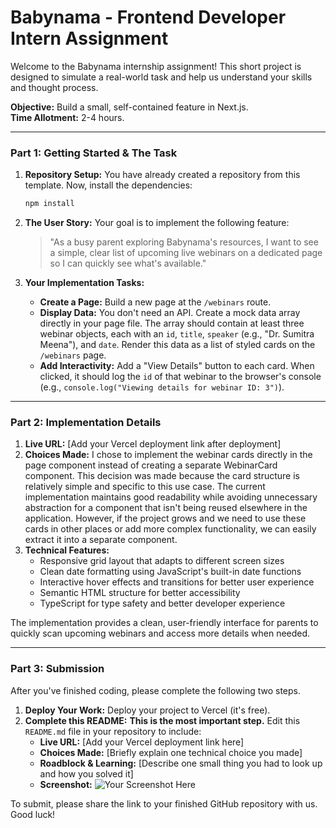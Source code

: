 # Babynama - Frontend Developer Intern Assignment

Welcome to the Babynama internship assignment! This short project is designed to simulate a real-world task and help us understand your skills and thought process.

**Objective:** Build a small, self-contained feature in Next.js.  
**Time Allotment:** 2-4 hours.

---

### **Part 1: Getting Started & The Task**

1.  **Repository Setup:** You have already created a repository from this template. Now, install the dependencies:
    ```bash
    npm install
    ```
2.  **The User Story:** Your goal is to implement the following feature:
    > "As a busy parent exploring Babynama's resources, I want to see a simple, clear list of upcoming live webinars on a dedicated page so I can quickly see what's available."

3.  **Your Implementation Tasks:**
    * **Create a Page:** Build a new page at the `/webinars` route.
    * **Display Data:** You don't need an API. Create a mock data array directly in your page file. The array should contain at least three webinar objects, each with an `id`, `title`, `speaker` (e.g., "Dr. Sumitra Meena"), and `date`. Render this data as a list of styled cards on the `/webinars` page.
    * **Add Interactivity:** Add a "View Details" button to each card. When clicked, it should log the `id` of that webinar to the browser's console (e.g., `console.log("Viewing details for webinar ID: 3")`).

---

### **Part 2: Implementation Details**

1.  **Live URL:** [Add your Vercel deployment link after deployment]
2.  **Choices Made:** I chose to implement the webinar cards directly in the page component instead of creating a separate WebinarCard component. This decision was made because the card structure is relatively simple and specific to this use case. The current implementation maintains good readability while avoiding unnecessary abstraction for a component that isn't being reused elsewhere in the application. However, if the project grows and we need to use these cards in other places or add more complex functionality, we can easily extract it into a separate component.
3.  **Technical Features:**
    * Responsive grid layout that adapts to different screen sizes
    * Clean date formatting using JavaScript's built-in date functions
    * Interactive hover effects and transitions for better user experience
    * Semantic HTML structure for better accessibility
    * TypeScript for type safety and better developer experience

The implementation provides a clean, user-friendly interface for parents to quickly scan upcoming webinars and access more details when needed.

---

### **Part 3: Submission**

After you've finished coding, please complete the following two steps.

1.  **Deploy Your Work:** Deploy your project to Vercel (it's free).
2.  **Complete this README:** **This is the most important step.** Edit this `README.md` file in your repository to include:
    * **Live URL:** [Add your Vercel deployment link here]
    * **Choices Made:** [Briefly explain one technical choice you made]
    * **Roadblock & Learning:** [Describe one small thing you had to look up and how you solved it]
    * **Screenshot:**
        ![Your Screenshot Here](https://via.placeholder.com/600x400.png?text=Paste+Screenshot+of+Your+App+Here)

To submit, please share the link to your finished GitHub repository with us. Good luck!
